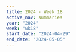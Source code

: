 ```yaml
---
title: 2024 - Week 18
active_nav: summaries
year: "2024"
week: "wk18"
start_date: "2024-04-29"
end_date: "2024-05-05"
---
```

